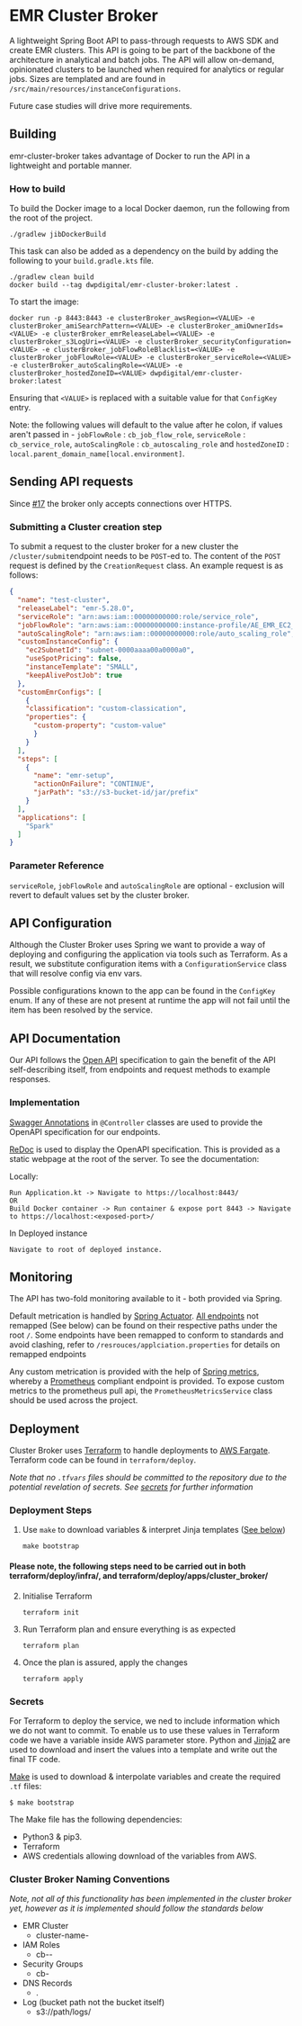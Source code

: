 # EMR Cluster Broker
A lightweight Spring Boot API to pass-through requests to AWS SDK and create EMR clusters. This API is going to be part of the backbone of the architecture in analytical and batch jobs. The API will allow on-demand, opinionated clusters to be launched when required for analytics or regular jobs. Sizes are templated and are found in `/src/main/resources/instanceConfigurations`.

Future case studies will drive more requirements.

## Building
emr-cluster-broker takes advantage of Docker to run the API in a lightweight and portable manner. 	

### How to build
To build the Docker image to a local Docker daemon, run the following from the root of the project.
```
./gradlew jibDockerBuild
```
This task can also be added as a dependency on the build by adding the following to your `build.gradle.kts` file.
```
./gradlew clean build
docker build --tag dwpdigital/emr-cluster-broker:latest .
```

To start the image:
```
docker run -p 8443:8443 -e clusterBroker_awsRegion=<VALUE> -e clusterBroker_amiSearchPattern=<VALUE> -e clusterBroker_amiOwnerIds=<VALUE> -e clusterBroker_emrReleaseLabel=<VALUE> -e clusterBroker_s3LogUri=<VALUE> -e clusterBroker_securityConfiguration=<VALUE> -e clusterBroker_jobFlowRoleBlacklist=<VALUE> -e clusterBroker_jobFlowRole=<VALUE> -e clusterBroker_serviceRole=<VALUE> -e clusterBroker_autoScalingRole=<VALUE> -e clusterBroker_hostedZoneID=<VALUE> dwpdigital/emr-cluster-broker:latest
```
Ensuring that `<VALUE>` is replaced with a suitable value for that `ConfigKey` entry.

Note: the following values will default to the value after he colon, if values aren't passed in - `jobFlowRole` : `cb_job_flow_role`, `serviceRole` :  `cb_service_role`, `autoScalingRole` : `cb_autoscaling_role` and `hostedZoneID` : `local.parent_domain_name[local.environment]`. 

## Sending API requests
Since [#17](https://github.com/dwp/emr-cluster-broker/pull/17) the broker only accepts connections over HTTPS.

### Submitting a Cluster creation step
To submit a request to the cluster broker for a new cluster the `/cluster/submit`endpoint needs to be `POST`-ed to. The content of the `POST` request is defined by the `CreationRequest` class. An example request is as follows:
```json
{
  "name": "test-cluster",
  "releaseLabel": "emr-5.28.0",
  "serviceRole": "arn:aws:iam::00000000000:role/service_role",
  "jobFlowRole": "arn:aws:iam::00000000000:instance-profile/AE_EMR_EC2_Role",
  "autoScalingRole": "arn:aws:iam::00000000000:role/auto_scaling_role",
  "customInstanceConfig": {
    "ec2SubnetId": "subnet-0000aaaa00a0000a0",
    "useSpotPricing": false,
    "instanceTemplate": "SMALL",
    "keepAlivePostJob": true
  },
  "customEmrConfigs": [
    {
    "classification": "custom-classication",
    "properties": {
      "custom-property": "custom-value"
      }
    }
  ],
  "steps": [
    {
      "name": "emr-setup",
      "actionOnFailure": "CONTINUE",
      "jarPath": "s3://s3-bucket-id/jar/prefix"
    }
  ],
  "applications": [
    "Spark"
  ]
}
``` 

### Parameter Reference
`serviceRole`, `jobFlowRole` and `autoScalingRole` are optional - exclusion will revert to default values set by the cluster broker.

## API Configuration
Although the Cluster Broker uses Spring we want to provide a way of deploying and configuring the application via tools such as Terraform. As a result, we substitute configuration items with a `ConfigurationService` class that will resolve config via env vars.

Possible configurations known to the app can be found in the `ConfigKey` enum. If any of these are not present at runtime the app will not fail until the item has been resolved by the service.

## API Documentation
Our API follows the [Open API](https://github.com/OAI/OpenAPI-Specification) specification to gain the benefit of the API self-describing itself, from endpoints and request methods to example responses.

### Implementation
[Swagger Annotations](https://github.com/swagger-api/swagger-core/wiki/Swagger-2.X---Annotations) in `@Controller` classes are used to provide the OpenAPI specification for our endpoints.

[ReDoc](https://github.com/Redocly/redoc) is used to display the OpenAPI specification. This is provided as a static webpage at the root of the server. To see the documentation:

Locally:
```
Run Application.kt -> Navigate to https://localhost:8443/
OR
Build Docker container -> Run container & expose port 8443 -> Navigate to https://localhost:<exposed-port>/ 
```

In Deployed instance
```
Navigate to root of deployed instance.
```

## Monitoring
The API has two-fold monitoring available to it - both provided via Spring.

Default metrication is handled by [Spring Actuator](https://docs.spring.io/spring-boot/docs/current/reference/html/production-ready-features.html). [All endpoints](https://docs.spring.io/spring-boot/docs/current/reference/html/production-ready-features.html#production-ready-endpoints) not remapped (See below) can be found on their respective paths under the root `/`. Some endpoints have been remapped to conform to standards and avoid clashing, refer to `/resrouces/applciation.properties` for details on remapped endpoints 

Any custom metrication is provided with the help of [Spring metrics](https://docs.spring.io/spring-metrics/docs/current/public/prometheus), whereby a [Prometheus](https://prometheus.io/) compliant endpoint is provided. To expose custom metrics to the prometheus pull api, the `PrometheusMetricsService` class should be used across the project. 
 
## Deployment
Cluster Broker uses [Terraform](https://www.terraform.io/) to handle deployments to [AWS Fargate](https://aws.amazon.com/fargate). Terraform code can be found in `terraform/deploy`.

*Note that no `.tfvars` files should be committed to the repository due to the potential revelation of secrets. See [secrets](#Secrets) for further information*

### Deployment Steps

1. Use `make` to download variables & interpret Jinja templates ([See below](#Secrets))
    ```
    make bootstrap
    ```

#### Please note, the following steps need to be carried out in both terraform/deploy/infra/, and terraform/deploy/apps/cluster_broker/

2. Initialise Terraform
    ```
    terraform init
    ```
3. Run Terraform plan and ensure everything is as expected
    ```
    terraform plan
    ```
4. Once the plan is assured, apply the changes
    ```
    terraform apply
    ```
 
### Secrets
For Terraform to deploy the service, we ned to include information which we do not want to commit. To enable us to use these values in Terraform code we have a variable inside AWS parameter store. Python and [Jinja2](https://jinja.palletsprojects.com/en/2.10.x/) are used to download and insert the values into a template and write out the final TF code.

[Make](https://www.gnu.org/software/make/) is used to download & interpolate variables and create the required `.tf` files:
```
$ make bootstrap
```
The Make file has the following dependencies:
- Python3 & pip3.
- Terraform
- AWS credentials allowing download of the variables from AWS.

### Cluster Broker Naming Conventions

_Note, not all of this functionality has been implemented in the cluster broker yet, however as it is implemented should follow the standards below_

- EMR Cluster
  - cluster-name-<uuid>
- IAM Roles
  - cb-<role>-<uuid>
- Security Groups
  - cb-<uuid>
- DNS Records
  - <aws-cluster-id>.<domain>
- Log (bucket path not the bucket itself)
  - s3://path/logs/<aws-cluster-id>
